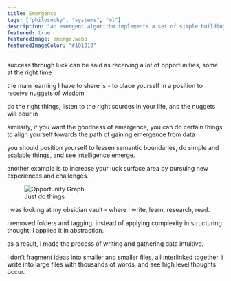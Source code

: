 ```yaml
---
title: Emergence
tags: ["philosophy", "systems", "ml"]
description: "an emergent algorithm implements a set of simple building block behaviors that when combined exhibit more complex behaviors"
featured: true
featuredImage: emerge.webp
featuredImageColor: "#101010"
---
```


success through luck can be said as receiving a lot of opportunities, some at the right time

the main learning I have to share is - to place yourself in a position to receive nuggets of wisdom

do the right things, listen to the right sources in your life, and the nuggets will pour in

similarly, if you want the goodness of emergence, you can do certain things to align yourself towards the path of gaining emergence from data

you should position yourself to lessen semantic boundaries, do simple and scalable things, and see intelligence emerge.

another example is to increase your luck surface area by pursuing new experiences and challenges.

<figure class="extend">
    <img src="" alt="Opportunity Graph" />
    <figcaption>Just do things</figcaption>
</figure>

i was looking at my obsidian vault - where I write, learn, research, read.

i removed folders and tagging. instead of applying complexity in structuring thought, I applied it in abstraction.

as a result, i made the process of writing and gathering data intuitive.

i don’t fragment ideas into smaller and smaller files, all interlinked together. i write into large files with thousands of words, and see high level thoughts occur.